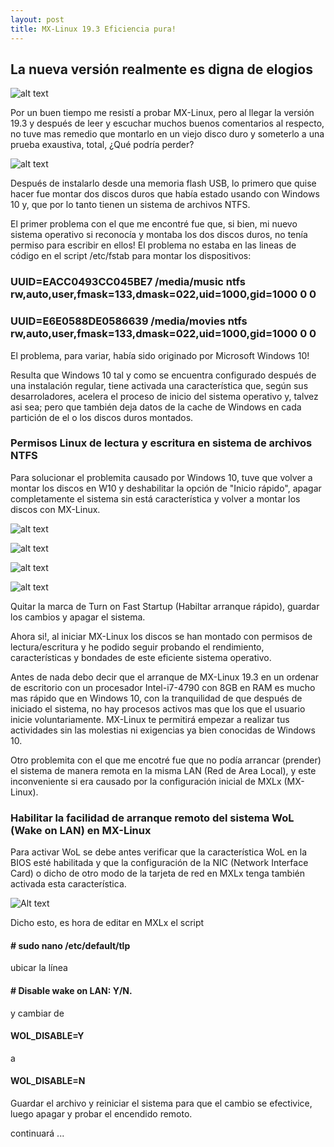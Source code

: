 ```yaml
---
layout: post
title: MX-Linux 19.3 Eficiencia pura!
---
```


## La nueva versión realmente es digna de elogios

![alt text](https://github.com/MrGmaw/MrGmaw.github.io/blob/master/images/MX-Linux-19.3-Desktop-1024x576.jpg?raw=true "MX-Linux 19.3")

Por un buen tiempo me resistí a probar MX-Linux, pero al llegar la versión 19.3 y después de leer y escuchar muchos buenos comentarios al respecto, no tuve mas remedio que montarlo en un viejo disco duro y someterlo a una prueba exaustiva, total, ¿Qué podría perder?

![alt text](https://github.com/MrGmaw/MrGmaw.github.io/blob/master/images/DiscoDuro160gb.jpeg?raw=true "Un viejo disco duro")

Después de instalarlo desde una memoria flash USB, lo primero que quise hacer fue montar dos discos duros que había estado usando con Windows 10 y, que por lo tanto tienen un sistema de archivos NTFS.

El primer problema con el que me encontré fue que, si bien, mi nuevo sistema operativo si reconocía y montaba los dos discos duros, no tenía permiso para escribir en ellos! El problema no estaba en las lineas de código en el script /etc/fstab para montar los dispositivos:

### UUID=EACC0493CC045BE7 /media/music ntfs rw,auto,user,fmask=133,dmask=022,uid=1000,gid=1000 0 0
### UUID=E6E0588DE0586639 /media/movies ntfs rw,auto,user,fmask=133,dmask=022,uid=1000,gid=1000 0 0

El problema, para variar, había sido originado por Microsoft Windows 10! 

Resulta que Windows 10 tal y como se encuentra configurado después de una instalación regular, tiene activada una característica que, según sus desarroladores, acelera el proceso de inicio del sistema operativo y, talvez asi sea; pero que también deja datos de la cache de Windows en cada partición de el o los discos duros montados.

### Permisos Linux de lectura y escritura en sistema de archivos NTFS

Para solucionar el problemita causado por Windows 10, tuve que volver a montar los discos en W10 y deshabilitar la opción de "Inicio rápido", apagar completamente el sistema sin está característica y volver a montar los discos con MX-Linux.

![alt text](https://github.com/MrGmaw/MrGmaw.github.io/blob/master/images/fast-startup-disable-02.jpeg?raw=true "Fast startup")

![alt text](https://github.com/MrGmaw/MrGmaw.github.io/blob/master/images/fast-startup-disable-03.jpg?raw=true "Fast startup")

![alt text](https://github.com/MrGmaw/MrGmaw.github.io/blob/master/images/fast-startup-disable-04.jpg?raw=true "Fast startup")

![alt text](https://github.com/MrGmaw/MrGmaw.github.io/blob/master/images/fast_start_5.png?raw=true "Fast startup")

Quitar la marca de Turn on Fast Startup (Habiltar arranque rápido), guardar los cambios y apagar el sistema.

Ahora si!, al iniciar MX-Linux los discos se han montado con permisos de lectura/escritura y he podido seguir probando el rendimiento, características y bondades de este eficiente sistema operativo.

Antes de nada debo decir que el arranque de MX-Linux 19.3 en un ordenar de escritorio con un procesador Intel-i7-4790 con 8GB en RAM es mucho mas rápido que en Windows 10, con la tranquilidad de que después de iniciado el sistema, no hay procesos activos mas que los que el usuario inicie voluntariamente. MX-Linux te permitirá empezar a realizar tus actividades sin las molestias ni exigencias ya bien conocidas de Windows 10.

Otro problemita con el que me encotré fue que no podía arrancar (prender) el sistema de manera remota en la misma LAN (Red de Area Local), y este inconveniente si era causado por la configuración inicial de MXLx (MX-Linux).

### Habilitar la facilidad de arranque remoto del sistema WoL (Wake on LAN) en MX-Linux

Para activar WoL se debe antes verificar que la característica WoL en la BIOS esté habilitada y que la configuración de la NIC (Network Interface Card) o dicho de otro modo de la tarjeta de red en MXLx tenga también activada esta característica. 

![Alt text](https://github.com/MrGmaw/MrGmaw.github.io/blob/master/images/nicMagic.png?raw=true "Configuración conexión de red MXLx")

Dicho esto, es hora de editar en MXLx el script

#### # sudo nano /etc/default/tlp
ubicar la línea
#### # Disable wake on LAN: Y/N.
y cambiar de
####  WOL_DISABLE=Y
a
#### WOL_DISABLE=N

Guardar el archivo y reiniciar el sistema para que el cambio se efectivice, luego apagar y probar el encendido remoto.


continuará ...




